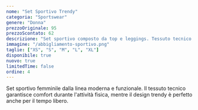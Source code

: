 ```yaml
---
nome: "Set Sportivo Trendy"
categoria: "Sportswear"
genere: "Donna"
prezzoOriginale: 95
prezzoScontato: 62
descrizione: "Set sportivo composto da top e leggings. Tessuto tecnico traspirante e design moderno. Ideale per fitness e yoga."
immagine: "/abbigliamento-sportivo.png"
taglie: ["XS", "S", "M", "L", "XL"]
disponibile: true
nuovo: true
limitedTime: false
ordine: 4
---
```


Set sportivo femminile dalla linea moderna e funzionale. Il tessuto tecnico garantisce comfort durante l'attività fisica, mentre il design trendy è perfetto anche per il tempo libero.
